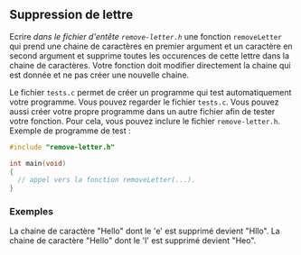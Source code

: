## Suppression de lettre

Ecrire *dans le fichier d'entête `remove-letter.h`* une fonction `removeLetter` qui prend une chaine de
caractères en premier argument et un caractère en second argument et supprime toutes les occurences de
cette lettre dans la chaine de caractères. Votre fonction doit modifier directement la chaine qui est donnée et ne pas
créer une nouvelle chaine.


Le fichier `tests.c` permet de créer un programme qui test automatiquement votre programme. Vous pouvez regarder le fichier `tests.c`. Vous pouvez aussi créer votre propre programme dans un autre fichier afin de tester votre fonction. Pour cela, vous pouvez inclure le fichier `remove-letter.h`. Exemple de programme de test :

```C
#include "remove-letter.h"

int main(void)
{
  // appel vers la fonction removeLetter(...).
}

```

### Exemples

La chaine de caractère "Hello" dont le 'e' est supprimé devient "Hllo".
La chaine de caractère "Hello" dont le 'l' est supprimé devient "Heo".

